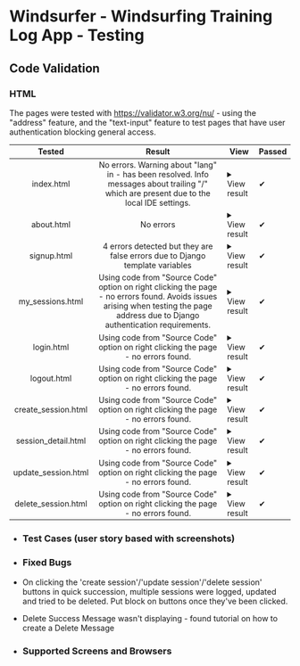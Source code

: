 # Windsurfer - Windsurfing Training Log App - Testing

## Code Validation

### HTML

The pages were tested with https://validator.w3.org/nu/ - using the "address" feature, and the "text-input" feature to test pages that have user authentication blocking general access.

|       Tested        |                                                                                      Result                                                                                       | View                                                                                                           | Passed |
| :-----------------: | :-------------------------------------------------------------------------------------------------------------------------------------------------------------------------------: | -------------------------------------------------------------------------------------------------------------- | ------ |
|     index.html      |                 No errors. Warning about "lang" in <head> - has been resolved. Info messages about trailing "/" which are present due to the local IDE settings.                  | <details> <summary>View result</summary> <img src="docs/testing/code_validation/cv-index.png"> </details>      | ✔      |
|     about.html      |                                                                                     No errors                                                                                     | <details> <summary>View result</summary> <img src="docs/testing/code_validation/cv-about.png"> </details>      | ✔      |
|     signup.html     |                                                   4 errors detected but they are false errors due to Django template variables                                                    | <details> <summary>View result</summary> <img src="docs/testing/code_validation/cv-signup.png"> </details>     | ✔      |
|  my_sessions.html   | Using code from "Source Code" option on right clicking the page - no errors found. Avoids issues arising when testing the page address due to Django authentication requirements. | <details> <summary>View result</summary> <img src="docs/testing/code_validation/cv-mysessions.png"> </details> | ✔      |
|     login.html      |                                                Using code from "Source Code" option on right clicking the page - no errors found.                                                 | <details> <summary>View result</summary> <img src="docs/testing/code_validation/cv-login.png"> </details>      | ✔      |
|     logout.html     |                                                Using code from "Source Code" option on right clicking the page - no errors found.                                                 | <details> <summary>View result</summary> <img src="docs/testing/code_validation/cv-logout.png"> </details>     | ✔      |
| create_session.html |                                                Using code from "Source Code" option on right clicking the page - no errors found.                                                 | <details> <summary>View result</summary> <img src="docs/testing/code_validation/cv-create.png"> </details>     | ✔      |
| session_detail.html |                                                Using code from "Source Code" option on right clicking the page - no errors found.                                                 | <details> <summary>View result</summary> <img src="docs/testing/code_validation/cv-read.png"> </details>       | ✔      |
| update_session.html |                                                Using code from "Source Code" option on right clicking the page - no errors found.                                                 | <details> <summary>View result</summary> <img src="docs/testing/code_validation/cv-update.png"> </details>     | ✔      |
| delete_session.html |                                                Using code from "Source Code" option on right clicking the page - no errors found.                                                 | <details> <summary>View result</summary> <img src="docs/testing/code_validation/cv-delete.png"> </details>     | ✔      |

- ### Test Cases (user story based with screenshots)

- ### Fixed Bugs
- On clicking the 'create session'/'update session'/'delete session' buttons in quick succession, multiple sessions were logged, updated and tried to be deleted. Put block on buttons once they've been clicked.
- Delete Success Message wasn't displaying - found tutorial on how to create a Delete Message

- ### Supported Screens and Browsers
